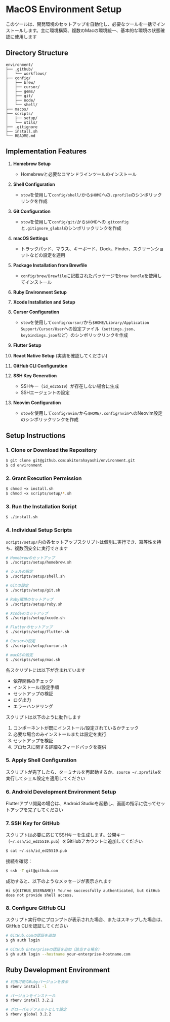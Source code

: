 # MacOS Environment Setup

このツールは、開発環境のセットアップを自動化し、必要なツールを一括でインストールします。主に環境構築、複数のMacの環境統一、基本的な環境の状態確認に使用します

## Directory Structure

```
environment/
├── .github/
│   └── workflows/
├── config/
│   ├── brew/
│   ├── cursor/
│   ├── gems/
│   ├── git/
│   ├── node/
│   └── shell/
├── macos/
├── scripts/
│   ├── setup/
│   └── utils/
├── .gitignore
├── install.sh
└── README.md
```

## Implementation Features

1.  **Homebrew Setup**
    -   Homebrewと必要なコマンドラインツールのインストール

2.  **Shell Configuration**
    -   `stow`を使用して`config/shell/`から`$HOME`への`.zprofile`のシンボリックリンクを作成

3.  **Git Configuration**
    -   `stow`を使用して`config/git/`から`$HOME`への`.gitconfig`と`.gitignore_global`のシンボリックリンクを作成

4.  **macOS Settings**
    -   トラックパッド、マウス、キーボード、Dock、Finder、スクリーンショットなどの設定を適用

5.  **Package Installation from Brewfile**
    -   `config/brew/Brewfile`に記載されたパッケージを`brew bundle`を使用してインストール

6.  **Ruby Environment Setup**

7.  **Xcode Installation and Setup**

8.  **Cursor Configuration**
    -   `stow`を使用して`config/cursor/`から`$HOME/Library/Application Support/Cursor/User`への設定ファイル（`settings.json`、`keybindings.json`など）のシンボリックリンクを作成

9.  **Flutter Setup**

10. **React Native Setup** (実装を確認してください)

11. **GitHub CLI Configuration**

12. **SSH Key Generation**
    -   SSHキー（`id_ed25519`）が存在しない場合に生成
    -   SSHエージェントの設定

13. **Neovim Configuration**
    -   `stow`を使用して`config/nvim/`から`$HOME/.config/nvim`へのNeovim設定のシンボリックリンクを作成

## Setup Instructions

### 1. Clone or Download the Repository

```sh
$ git clone git@github.com:akitorahayashi/environment.git
$ cd environment
```

### 2. Grant Execution Permission

```sh
$ chmod +x install.sh
$ chmod +x scripts/setup/*.sh
```

### 3. Run the Installation Script

```sh
$ ./install.sh
```

### 4. Individual Setup Scripts

`scripts/setup/`内の各セットアップスクリプトは個別に実行でき、冪等性を持ち、複数回安全に実行できます

```sh
# Homebrewのセットアップ
$ ./scripts/setup/homebrew.sh

# シェルの設定
$ ./scripts/setup/shell.sh

# Gitの設定
$ ./scripts/setup/git.sh

# Ruby環境のセットアップ
$ ./scripts/setup/ruby.sh

# Xcodeのセットアップ
$ ./scripts/setup/xcode.sh

# Flutterのセットアップ
$ ./scripts/setup/flutter.sh

# Cursorの設定
$ ./scripts/setup/cursor.sh

# macOSの設定
$ ./scripts/setup/mac.sh
```

各スクリプトには以下が含まれています
- 依存関係のチェック
- インストール/設定手順
- セットアップの検証
- ログ出力
- エラーハンドリング

スクリプトは以下のように動作します
1. コンポーネントが既にインストール/設定されているかチェック
2. 必要な場合のみインストールまたは設定を実行
3. セットアップを検証
4. プロセスに関する詳細なフィードバックを提供

### 5. Apply Shell Configuration

スクリプトが完了したら、ターミナルを再起動するか、`source ~/.zprofile`を実行してシェル設定を適用してください

### 6. Android Development Environment Setup

Flutterアプリ開発の場合は、Android Studioを起動し、画面の指示に従ってセットアップを完了してください

### 7. SSH Key for GitHub

スクリプトは必要に応じてSSHキーを生成します。公開キー（`~/.ssh/id_ed25519.pub`）をGitHubアカウントに追加してください

```sh
$ cat ~/.ssh/id_ed25519.pub
```

接続を確認：

```sh
$ ssh -T git@github.com
```

成功すると、以下のようなメッセージが表示されます

```
Hi ${GITHUB_USERNAME}! You've successfully authenticated, but GitHub does not provide shell access.
```

### 8. Configure GitHub CLI

スクリプト実行中にプロンプトが表示された場合、またはスキップした場合は、GitHub CLIを認証してください

```sh
# GitHub.comの認証を追加
$ gh auth login

# GitHub Enterpriseの認証を追加（該当する場合）
$ gh auth login --hostname your-enterprise-hostname.com
```

## Ruby Development Environment

```bash
# 利用可能なRubyバージョンを表示
$ rbenv install -l

# バージョンをインストール
$ rbenv install 3.2.2

# グローバルデフォルトとして設定
$ rbenv global 3.2.2
``` 